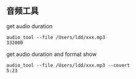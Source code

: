 

## 音频工具


get audio duration

```
audio_tool --file /Users/ldd/xxx.mp3 
332000
```

get audio duration and format show
```
audio_tool --file /Users/ldd/xxx.mp3 --covert
5:23
```

